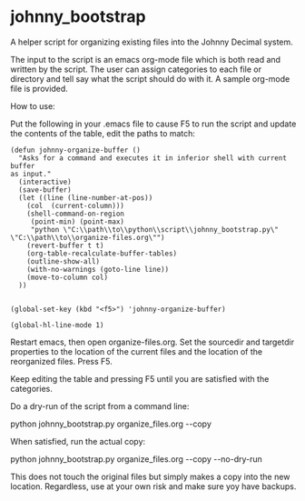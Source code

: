 # johnny_bootstrap
A helper script for organizing existing files into the Johnny Decimal system.

The input to the script is an emacs org-mode file which is both read and written by the script. The user can assign categories to each 
file or directory and tell say what the script should do with it. A sample org-mode file is provided.

How to use:

Put the following in your .emacs file to cause F5 to run the script and update the contents of the table, edit the paths to match:

```
(defun johnny-organize-buffer ()
  "Asks for a command and executes it in inferior shell with current buffer
as input."
  (interactive)
  (save-buffer)
  (let ((line (line-number-at-pos))
	(col  (current-column)))
    (shell-command-on-region
     (point-min) (point-max)
     "python \"C:\\path\\to\\python\\script\\johnny_bootstrap.py\" \"C:\\path\\to\\organize-files.org\"")
    (revert-buffer t t)
    (org-table-recalculate-buffer-tables)
    (outline-show-all)
    (with-no-warnings (goto-line line))
    (move-to-column col)
  ))


(global-set-key (kbd "<f5>") 'johnny-organize-buffer)

(global-hl-line-mode 1)
```

Restart emacs, then open organize-files.org. Set the sourcedir and targetdir properties to the location of the current files and the location of the reorganized files. Press F5.

Keep editing the table and pressing F5 until you are satisfied with the categories.

Do a dry-run of the script from a command line:

   python johnny_bootstrap.py organize_files.org --copy
   
When satisfied, run the actual copy:
  
   python johnny_bootstrap.py organize_files.org --copy --no-dry-run
   
This does not touch the original files but simply makes a copy into the new location. Regardless, use at your own risk and make sure yoy have backups.
